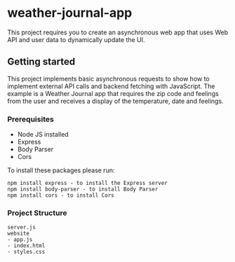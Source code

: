 # weather-journal-app
This project requires you to create an asynchronous web app that uses Web API and user data to dynamically update the UI.

## Getting started
This project implements basic asynchronous requests to show how to implement external API calls and backend fetching with JavaScript.
The example is a Weather Journal app that requires the zip code and feelings from the user and receives a display of the temperature, date and feelings.

### Prerequisites

- Node JS installed
- Express
- Body Parser
- Cors

To install these packages please run:
```
npm install express - to install the Express server
npm install body-parser - to install Body Parser
npm install cors - to install Cors
```

### Project Structure
```
server.js
website
- app.js
- index.html
- styles.css

```